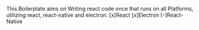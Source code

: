 This Boilerplate aims on Writing react code once that runs on all Platforms, utilizing react, react-native and electron.
[x]React
[x]Electron
[-]React-Native